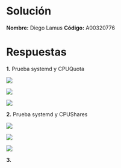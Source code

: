 # Solución

**Nombre:** Diego Lamus
**Código:** A00320776

# Respuestas

**1.** Prueba systemd y CPUQuota


![](https://github.com/diegolamus/so-exam2/blob/A00320776/Respuestas/A00320776/imagenes/Servicios.PNG)  

![](https://github.com/diegolamus/so-exam2/blob/A00320776/Respuestas/A00320776/imagenes/dos%20procesos.PNG)  

![](https://github.com/diegolamus/so-exam2/blob/A00320776/Respuestas/A00320776/imagenes/1%20proceso.PNG)  


**2.** Prueba systemd y CPUShares

![](https://github.com/diegolamus/so-exam2/blob/A00320776/Respuestas/A00320776/imagenes/shares%20servicio.PNG)  

![](https://github.com/diegolamus/so-exam2/blob/A00320776/Respuestas/A00320776/imagenes/2%20cpu%20shares.PNG)  

![](https://github.com/diegolamus/so-exam2/blob/A00320776/Respuestas/A00320776/imagenes/1%20cpu%20shares.PNG)  


**3.**
